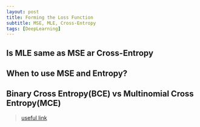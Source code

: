 ```yaml
---
layout: post
title: Forming the Loss Function
subtitle: MSE, MLE, Cross-Entropy
tags: [DeepLearning]
---
```



## Is MLE same as MSE ar Cross-Entropy

## When to use MSE and Entropy?

## Binary Cross Entropy(BCE) vs Multinomial Cross Entropy(MCE)


> [useful link](https://glassboxmedicine.com/2019/12/07/connections-log-likelihood-cross-entropy-kl-divergence-logistic-regression-and-neural-networks/#:~:text=The%20difference%20between%20MLE%20and,that%20people%20typically%20care%20about.)
